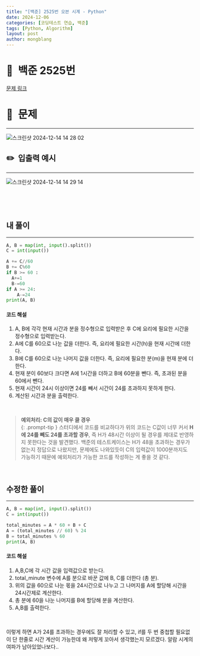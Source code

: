 ```yaml
---
title: "[백준] 2525번 오븐 시계 - Python"
date: 2024-12-06  
categories: [코딩테스트 연습, 백준]
tags: [Python, Algorithm]
layout: post
author: mongblang
---
```


# 📌&nbsp; **백준 2525번**
[문제 링크](https://www.acmicpc.net/problem/2525)  

# 📝&nbsp; **문제**
---
![스크린샷 2024-12-14 14 28 02](https://github.com/user-attachments/assets/af72e962-a89d-4e9f-8690-d88a005547a1)



## ✏️&nbsp; **입출력 예시**
---
![스크린샷 2024-12-14 14 29 14](https://github.com/user-attachments/assets/7b301e30-4512-4570-8991-4d77feb2ee04)



&nbsp;  

&nbsp;   
   


## **내 풀이**  
---  

```python
A, B = map(int, input().split())
C = int(input())

A += C//60
B += C%60
if B >= 60 :
  A+=1
  B-=60
if A >= 24:
    A-=24
print(A, B)
```

#### **코드 해설**
1. A, B에 각각 현재 시간과 분을 정수형으로 입력받은 후 C에 요리에 필요한 시간을 정수형으로 입력받는다.    
2. A에 C를 60으로 나눈 값을 더한다. 즉, 요리에 필요한 시간(h)을 현재 시간에 더한다.  
3. B에 C를 60으로 나눈 나머지 값을 더한다. 즉, 요리에 필요한 분(m)을 현재 분에 더한다.   
4. 현재 분이 60보다 크다면 A에 1시간을 더하고 B에 60분을 뺀다. 즉, 초과된 분을 60에서 뺀다.   
5. 현재 시간이 24시 이상이면 24를 빼서 시간이 24를 초과하지 못하게 한다.   
6. 계산된 시간과 분을 출력한다.    

&nbsp;   

> **예외처리: C의 값이 매우 클 경우**  
{: .prompt-tip }
> 스터디에서 코드를 비교하다가 위의 코드는 C값이 너무 커서 **H에 24를 빼도 24를 초과할 경우**, 즉 H가 48시간 이상이 될 경우를 제대로 반영하지 못한다는 것을 발견했다. 백준의 테스트케이스는 H가 48을 초과하는 경우가 없는지 정답으로 나왔지만, 문제에도 나와있듯이 C의 입력값이 1000분까지도 가능하기 때문에 예외처리가 가능한 코드를 작성하는 게 좋을 것 같다.


&nbsp;   
## **수정한 풀이**   
---

```python
A, B = map(int, input().split())
C = int(input())

total_minutes = A * 60 + B + C
A = (total_minutes // 60) % 24
B = total_minutes % 60
print(A, B)
```
#### **코드 해설**
1. A,B,C에 각 시간 값을 입력값으로 받는다. 
2. total_minute 변수에 A를 분으로 바꾼 값에 B, C를 더한다 (총 분). 
3. 위의 값을 60으로 나눈 몫을 24시간으로 나누고 그 나머지를 A에 할당해 시간을 24시간제로 계산한다. 
4. 총 분에 60을 나눈 나머지를 B에 할당해 분을 계산한다.
5. A,B를 출력한다. 

&nbsp;   

이렇게 하면 A가 24를 초과하는 경우에도 잘 처리할 수 있고, if를 두 번 중첩할 필요없이 단 한줄로 시간 계산이 가능한데 왜 저렇게 꼬아서 생각했는지 모르겠다. 알람 시계의 여파가 남아있었나보다.. 

&nbsp;   